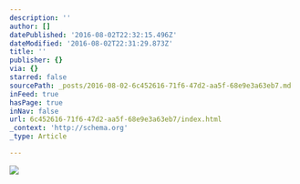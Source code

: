 ```yaml
---
description: ''
author: []
datePublished: '2016-08-02T22:32:15.496Z'
dateModified: '2016-08-02T22:31:29.873Z'
title: ''
publisher: {}
via: {}
starred: false
sourcePath: _posts/2016-08-02-6c452616-71f6-47d2-aa5f-68e9e3a63eb7.md
inFeed: true
hasPage: true
inNav: false
url: 6c452616-71f6-47d2-aa5f-68e9e3a63eb7/index.html
_context: 'http://schema.org'
_type: Article

---
```

![](https://the-grid-user-content.s3-us-west-2.amazonaws.com/8a14e30a-03a1-40bf-b6af-6093095321fb.jpg)